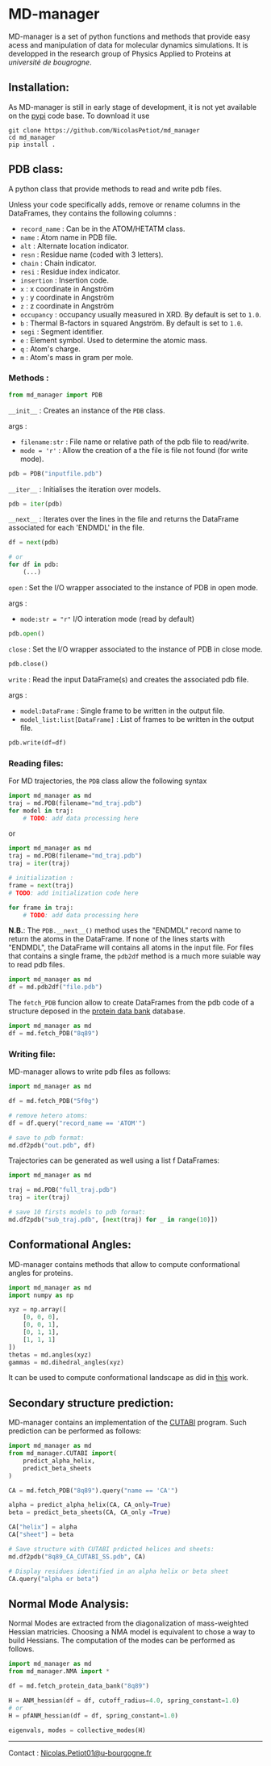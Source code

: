 # MD-manager

MD-manager is a set of python functions and methods that provide easy acess and manipulation of data for molecular dynamics simulations. It is developped in the research group of Physics Applied to Proteins at _université de bougrogne_.

## Installation:

As MD-manager is still in early stage of development, it is not yet available on the [pypi](https://pypi.org) code base. To download it use

```shell
git clone https://github.com/NicolasPetiot/md_manager
cd md_manager
pip install .
```

## PDB class:

A python class that provide methods to read and write pdb files.

Unless your code specifically adds, remove or rename columns in the DataFrames, they contains the following columns :

* `record_name` : Can be in the ATOM/HETATM class.
* `name` : Atom name in PDB file.
* `alt` : Alternate location indicator.
* `resn` : Residue name (coded with 3 letters).
* `chain` : Chain indicator.
* `resi` : Residue index indicator.
* `insertion` : Insertion code.
* `x` : x coordinate in Angström
* `y` : y coordinate in Angström
* `z` : z coordinate in Angström
* `occupancy` : occupancy usually measured in XRD. By default is set to `1.0`.
* `b` : Thermal B-factors in squared Angström. By default is set to `1.0`.
* `segi` : Segment identifier.
* `e` : Element symbol. Used to determine the atomic mass.
* `q` : Atom's charge.
* `m` : Atom's mass in gram per mole.

### Methods :

```python
from md_manager import PDB
```

`__init__` : Creates an instance of the `PDB` class.

args :

- `filename:str` : File name or relative path of the pdb file to read/write.
- `mode = 'r'` : Allow the creation of a the file is file not found (for write mode).

```python
pdb = PDB("inputfile.pdb")
```

`__iter__` : Initialises the iteration over models.

```python
pdb = iter(pdb)
```

`__next__` : Iterates over the lines in the file and returns the DataFrame associated for each 'ENDMDL' in the file.

```python
df = next(pdb)

# or 
for df in pdb:
    (...)
```

`open` : Set the I/O wrapper associated to the instance of PDB in open mode.

args :

- `mode:str = "r"` I/O interation mode (read by default)

```python
pdb.open()
```

`close` : Set the I/O wrapper associated to the instance of PDB in close mode.

```python
pdb.close()
```

`write` : Read the input DataFrame(s) and creates the associated pdb file.

args :

- `model:DataFrame` : Single frame to be written in the output file.
- `model_list:list[DataFrame]` : List of frames to be written in the output file.

```python
pdb.write(df=df)
```

### Reading files:

For MD trajectories, the `PDB` class allow the following syntax

```python
import md_manager as md
traj = md.PDB(filename="md_traj.pdb")
for model in traj:
    # TODO: add data processing here
```

or

```python
import md_manager as md
traj = md.PDB(filename="md_traj.pdb")
traj = iter(traj)

# initialization :
frame = next(traj)
# TODO: add initialization code here

for frame in traj:
    # TODO: add data processing here
```

**N.B.**: The `PDB.__next__()` method uses the "ENDMDL" record name to return the atoms in the DataFrame. If none of the lines starts with "ENDMDL", the DataFrame will contains all atoms in the input file. For files that contains a single frame, the `pdb2df` method is a much more suiable way to read pdb files.

```python
import md_manager as md
df = md.pdb2df("file.pdb")
```

The `fetch_PDB` funcion allow to create DataFrames from the pdb code of a structure deposed in the [protein data bank](https://www.rcsb.org) database.

```python
import md_manager as md
df = md.fetch_PDB("8q89")
```

### Writing file:

MD-manager allows to write pdb files as follows:

```python
import md_manager as md

df = md.fetch_PDB("5f0g")

# remove hetero atoms:
df = df.query("record_name == 'ATOM'")

# save to pdb format:
md.df2pdb("out.pdb", df)
```

Trajectories can be generated as well using a list f DataFrames:

```python
import md_manager as md

traj = md.PDB("full_traj.pdb")
traj = iter(traj)

# save 10 firsts models to pdb format:
md.df2pdb("sub_traj.pdb", [next(traj) for _ in range(10)])
```

## Conformational Angles:

MD-manager contains methods that allow to compute conformational angles for proteins.

```python
import md_manager as md
import numpy as np

xyz = np.array([
    [0, 0, 0],
    [0, 0, 1],
    [0, 1, 1],
    [1, 1, 1]
])
thetas = md.angles(xyz)
gammas = md.dihedral_angles(xyz)
```

It can be used to compute conformational landscape as did in [this](https://www.mdpi.com/2076-3417/12/16/8196) work.

## Secondary structure prediction:

MD-manager contains an implementation of the [CUTABI](https://www.frontiersin.org/articles/10.3389/fmolb.2021.786123/full) program. Such prediction can be performed as follows:

```python
import md_manager as md
from md_manager.CUTABI import(
    predict_alpha_helix, 
    predict_beta_sheets
)

CA = md.fetch_PDB("8q89").query("name == 'CA'")

alpha = predict_alpha_helix(CA, CA_only=True)
beta = predict_beta_sheets(CA, CA_only =True)

CA["helix"] = alpha
CA["sheet"] = beta

# Save structure with CUTABI prdicted helices and sheets:
md.df2pdb("8q89_CA_CUTABI_SS.pdb", CA)

# Display residues identified in an alpha helix or beta sheet
CA.query("alpha or beta")
```

## Normal Mode Analysis:

Normal Modes are extracted from the diagonalization of mass-weighted Hessian matricies.
Choosing a NMA model is equivalent to chose a way to build Hessians. The computation of the modes can be performed as follows.

```python
import md_manager as md
from md_manager.NMA import *

df = md.fetch_protein_data_bank("8q89")

H = ANM_hessian(df = df, cutoff_radius=4.0, spring_constant=1.0)
# or 
H = pfANM_hessian(df = df, spring_constant=1.0)

eigenvals, modes = collective_modes(H)
```

---

Contact : Nicolas.Petiot01@u-bourgogne.fr
